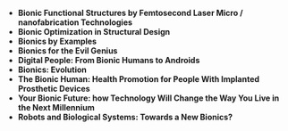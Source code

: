 <ul>
  
 <li><b><a target="_blank" href="https://github.com/manjunath5496/Bionics-Books/blob/master/nic(1).pdf" style="text-decoration:none;">Bionic Functional Structures by Femtosecond Laser Micro / nanofabrication Technologies</a></b></li>
  
<li><b><a target="_blank" href="https://github.com/manjunath5496/Bionics-Books/blob/master/nic(2).pdf" style="text-decoration:none;">Bionic Optimization in Structural Design</a></b></li>

<li><b><a target="_blank" href="https://github.com/manjunath5496/Bionics-Books/blob/master/nic(3).pdf" style="text-decoration:none;">Bionics by Examples</a></b></li>                         
  <li><b><a target="_blank" href="https://github.com/manjunath5496/Bionics-Books/blob/master/nic(4).pdf" style="text-decoration:none;">Bionics for the Evil Genius</a></b></li>  
     <li><b><a target="_blank" href="https://github.com/manjunath5496/Bionics-Books/blob/master/nic(5).pdf" style="text-decoration:none;">Digital People: From Bionic Humans to Androids</a></b></li>  
 
  <li><b><a target="_blank" href="https://github.com/manjunath5496/Bionics-Books/blob/master/nic(6).pdf" style="text-decoration:none;">Bionics: Evolution</a></b></li>                         
  <li><b><a target="_blank" href="https://github.com/manjunath5496/Bionics-Books/blob/master/nic(7).pdf" style="text-decoration:none;">The Bionic Human: Health Promotion for People With Implanted Prosthetic Devices</a></b></li>  
     <li><b><a target="_blank" href="https://github.com/manjunath5496/Bionics-Books/blob/master/nic(8).pdf" style="text-decoration:none;">Your Bionic Future: how Technology Will Change the Way You Live in the Next Millennium</a></b></li>  
 
<li><b><a target="_blank" href="https://github.com/manjunath5496/Bionics-Books/blob/master/nic(9).pdf" style="text-decoration:none;">Robots and Biological Systems: Towards a New Bionics?</a></b></li>  


</ul>
